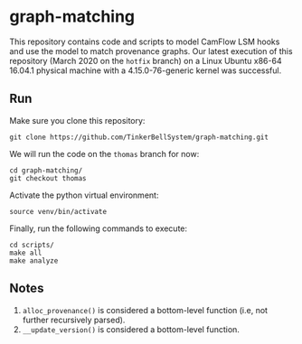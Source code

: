 # graph-matching
This repository contains code and scripts to model CamFlow LSM hooks and use the model to match provenance graphs.
Our latest execution of this repository (March 2020 on the `hotfix` branch) on a Linux Ubuntu x86-64 16.04.1 physical machine with a 4.15.0-76-generic kernel was successful.

## Run
Make sure you clone this repository:
```
git clone https://github.com/TinkerBellSystem/graph-matching.git
```
We will run the code on the `thomas` branch for now:
```
cd graph-matching/
git checkout thomas
```
Activate the python virtual environment:
```
source venv/bin/activate
```
Finally, run the following commands to execute:
```
cd scripts/
make all
make analyze
```

## Notes
1. `alloc_provenance()` is considered a bottom-level function (i.e, not further recursively parsed).
2. `__update_version()` is considered a bottom-level function.
